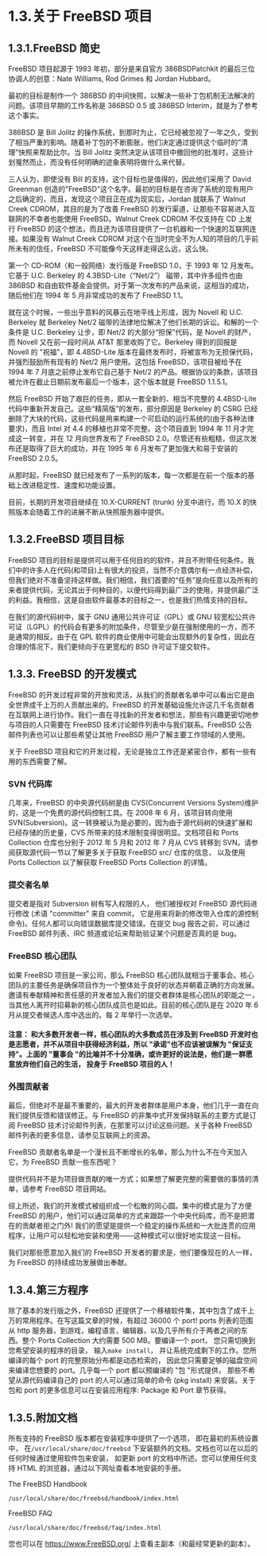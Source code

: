 # 1.3.关于 FreeBSD 项目

## 1.3.1.FreeBSD 简史

FreeBSD 项目起源于 1993 年初，部分是来自官方 386BSDPatchkit 的最后三位协调人的创意：Nate Williams, Rod Grimes 和 Jordan Hubbard。

最初的目标是制作一个 386BSD 的中间快照，以解决一些补丁包机制无法解决的问题。该项目早期的工作名称是 386BSD 0.5 或 386BSD Interim，就是为了参考这个事实。

386BSD 是 Bill Jolitz 的操作系统，到那时为止，它已经被忽视了一年之久，受到了相当严重的影响。随着补丁包的不断膨胀，他们决定通过提供这个临时的“清理”快照来帮助比尔。当 Bill Jolitz 突然决定从该项目中撤回他的批准时，这些计划戛然而止，而没有任何明确的迹象表明将做什么来代替。

三人认为，即使没有 Bill 的支持，这个目标也是值得的，因此他们采用了 David Greenman 创造的"FreeBSD"这个名字。最初的目标是在咨询了系统的现有用户之后确定的，而且，发现这个项目正在成为现实后，Jordan 就联系了 Walnut Creek CDROM，其目的是为了改善 FreeBSD 的发行渠道，让那些不容易进入互联网的不幸者也能使用 FreeBSD。Walnut Creek CDROM 不仅支持在 CD 上发行 FreeBSD 的这个想法，而且还为该项目提供了一台机器和一个快速的互联网连接。如果没有 Walnut Creek CDROM 对这个在当时完全不为人知的项目的几乎前所未有的信任，FreeBSD 不可能像今天这样走得这么远，这么快。

第一个 CD-ROM（和一般网络）发行版是 FreeBSD 1.0，于 1993 年 12 月发布。它基于 U.C. Berkeley 的 4.3BSD-Lite（“Net/2”） 磁带，其中许多组件也由 386BSD 和自由软件基金会提供。对于第一次发布的产品来说，这相当的成功，随后他们在 1994 年 5 月非常成功的发布了 FreeBSD 1.1。

就在这个时候，一些出乎意料的风暴云在地平线上形成，因为 Novell 和 U.C. Berkeley 就 Berkeley Net/2 磁带的法律地位解决了他们长期的诉讼。和解的一个条件是 U.C. Berkeley 让步，即 Net/2 的大部分“担保”代码，是 Novell 的财产，而 Novell 又在前一段时间从 AT&T 那里收购了它。Berkeley 得到的回报是 Novell 的 "祝福"，即 4.4BSD-Lite 版本在最终发布时，将被宣布为无担保代码，并强烈鼓励所有现有的 Net/2 用户使用。这包括 FreeBSD，该项目被给予在 1994 年 7 月底之前停止发布它自己基于 Net/2 的产品。根据协议的条款，该项目被允许在截止日期前发布最后一个版本，这个版本就是 FreeBSD 1.1.5.1。

然后 FreeBSD 开始了艰巨的任务，即从一套全新的、相当不完整的 4.4BSD-Lite 代码中重新开发自己。这些“精简版”的发布，部分原因是 Berkeley 的 CSRG 已经删除了大块的代码，这些代码是用来构建一个可启动的运行系统的(由于各种法律要求)，而且 Intel 对 4.4 的移植也非常不完整。这个项目直到 1994 年 11 月才完成这一转变，并在 12 月向世界发布了 FreeBSD 2.0。尽管还有些粗糙，但这次发布还是取得了巨大的成功，并在 1995 年 6 月发布了更加强大和易于安装的 FreeBSD 2.0.5。

从那时起，FreeBSD 就已经发布了一系列的版本，每一次都是在前一个版本的基础上改进稳定性、速度和功能设置。

目前，长期的开发项目继续在 10.X-CURRENT (trunk) 分支中进行，而 10.X 的快照版本会随着工作的进展不断从快照服务器中提供。

## 1.3.2.FreeBSD 项目目标

FreeBSD 项目的目标是提供可以用于任何目的的软件，并且不附带任何条件。我们中的许多人在代码(和项目)上有很大的投资，当然不介意偶尔有一点经济补偿，但我们绝对不准备坚持这样做。我们相信，我们首要的“任务”是向任意以及所有的来者提供代码，无论其出于何种目的，以便代码得到最广泛的使用，并提供最广泛的利益。我相信，这是自由软件最基本的目标之一，也是我们热情支持的目标。

在我们的源代码树中，属于 GNU 通用公共许可证（GPL）或 GNU 较宽松公共许可证（LGPL）的代码会有更多的附加条件，尽管至少是在强制使用的一方，而不是通常的相反。由于在 GPL 软件的商业使用中可能会出现额外的复杂性，因此在合理的情况下，我们更倾向于在更宽松的 BSD 许可证下提交软件。

## 1.3.3. FreeBSD 的开发模式

FreeBSD 的开发过程非常的开放和灵活，从我们的贡献者名单中可以看出它是由全世界成千上万的人贡献出来的。FreeBSD 的开发基础设施允许这几千名贡献者在互联网上进行协作。我们一直在寻找新的开发者和想法，那些有兴趣更密切地参与项目的人只需要在 FreeBSD 技术讨论邮件列表中与我们联系。FreeBSD 公告邮件列表也可以让那些希望让其他 FreeBSD 用户了解主要工作领域的人使用。

关于 FreeBSD 项目和它的开发过程，无论是独立工作还是紧密合作，都有一些有用的东西需要了解。

### SVN 代码库

几年来，FreeBSD 的中央源代码树是由 CVS(Concurrent Versions System)维护的，这是一个免费的源代码控制工具。在 2008 年 6 月，该项目转向使用 SVN(Subversion)。这一转换被认为是必要的，因为由于源代码树的快速扩展和已经存储的历史量，CVS 所带来的技术限制变得很明显。文档项目和 Ports Collection 仓库也分别于 2012 年 5 月和 2012 年 7 月从 CVS 转移到 SVN。请参阅获取源代码一节以了解更多关于获取 FreeBSD src/ 仓库的信息， 以及使用 Ports Collection 以了解获取 FreeBSD Ports Collection 的详情。

### 提交者名单

提交者是指对 Subversion 树有写入权限的人， 他们被授权对 FreeBSD 源代码进行修改 (术语 "committer" 来自 commit， 它是用来将新的修改带入仓库的源控制命令)。任何人都可以向错误数据库提交错误。在提交 bug 报告之前，可以通过 FreeBSD 邮件列表、IRC 频道或论坛来帮助验证某个问题是否真的是 bug。

### FreeBSD 核心团队

如果 FreeBSD 项目是一家公司，那么 FreeBSD 核心团队就相当于董事会。核心团队的主要任务是确保项目作为一个整体处于良好的状态并朝着正确的方向发展。邀请有奉献精神和责任感的开发者加入我们的提交者群体是核心团队的职能之一，当其他人离开时招募新的核心团队成员也是如此。目前的核心团队是在 2020 年 6 月从提交者候选人库中选出的。每 2 年举行一次选举。

#### 注意： 和大多数开发者一样，核心团队的大多数成员在涉及到 FreeBSD 开发时也是志愿者，并不从项目中获得经济利益，所以 "承诺"也不应该被误解为 "保证支持"。上面的 "董事会 "的比喻并不十分准确，或许更好的说法是，他们是一群愿意放弃他们自己的生活， 投身于 FreeBSD 项目的人！

### 外围贡献者

最后，但绝对不是最不重要的，最大的开发者群体是用户本身，他们几乎一直在向我们提供反馈和错误修正。与 FreeBSD 的非集中式开发保持联系的主要方式是订阅 FreeBSD 技术讨论邮件列表，在那里可以讨论这些问题。关于各种 FreeBSD 邮件列表的更多信息，请参见互联网上的资源。

FreeBSD 贡献者名单是一个漫长且不断增长的名单，那么为什么不在今天加入它，为 FreeBSD 贡献一些东西呢？

提供代码并不是为项目做贡献的唯一方式；如果想了解更完整的需要做的事情的清单，请参考 FreeBSD 项目网站。

综上所述，我们的开发模式被组织成一个松散的同心圆。集中的模式是为了方便 FreeBSD 的用户，他们可以通过简单的方式来跟踪一个中央代码库，而不是把潜在的贡献者拒之门外! 我们的愿望是提供一个稳定的操作系统和一大批连贯的应用程序，让用户可以轻松地安装和使用——这种模式可以很好地实现这一目标。

我们对那些愿意加入我们的 FreeBSD 开发者的要求是，他们要像现在的人一样，为 FreeBSD 的持续成功发展做出奉献。

## 1.3.4.第三方程序

除了基本的发行版之外，FreeBSD 还提供了一个移植软件集，其中包含了成千上万的常用程序。在写这篇文章的时候，有超过 36000 个 port! ports 列表的范围从 http 服务器，到游戏，编程语言，编辑器，以及几乎所有介于两者之间的东西。整个 Ports Collection 大约需要 500 MB。要编译一个 port， 您只需切换到您希望安装的程序的目录， 输入`make install`， 并让系统完成剩下的工作。您所编译的每个 port 的完整原始分布都是动态检索的， 因此您只需要足够的磁盘空间来编译您想要的 port。几乎每一个 port 都以预编译的 "包 "形式提供， 那些不希望从源代码编译自己的 port 的人可以通过简单的命令 (pkg install) 来安装。关于包和 port 的更多信息可以在安装应用程序: Package 和 Port 章节获得。

## 1.3.5.附加文档

所有支持的 FreeBSD 版本都在安装程序中提供了一个选项， 即在最初的系统设置中， 在`/usr/local/share/doc/freebsd` 下安装额外的文档。文档也可以在以后的任何时候通过使用软件包来安装， 如更新 port 的文档中所述。您可以使用任何支持 HTML 的浏览器，通过以下网址查看本地安装的手册。

The FreeBSD Handbook

```
/usr/local/share/doc/freebsd/handbook/index.html
```

FreeBSD FAQ

```
/usr/local/share/doc/freebsd/faq/index.html
```

您也可以在 <https://www.FreeBSD.org/> 上查看主副本（和最经常更新的副本）。
